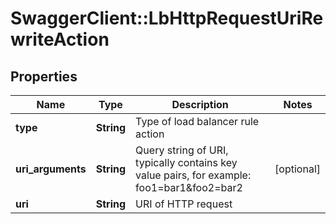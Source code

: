 # SwaggerClient::LbHttpRequestUriRewriteAction

## Properties
Name | Type | Description | Notes
------------ | ------------- | ------------- | -------------
**type** | **String** | Type of load balancer rule action | 
**uri_arguments** | **String** | Query string of URI, typically contains key value pairs, for example: foo1&#x3D;bar1&amp;foo2&#x3D;bar2  | [optional] 
**uri** | **String** | URI of HTTP request | 


